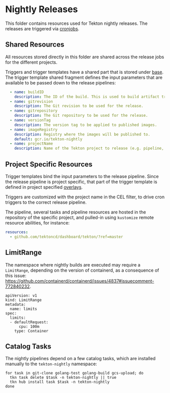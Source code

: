 # Nightly Releases

This folder contains resources used for Tekton nightly releases.
The releases are triggered via [cronjobs](../../cronjobs/dogfooding/releases).

## Shared Resources

All resources stored directly in this folder are shared across the release
jobs for the different projects.

Triggers and trigger templates have a shared part that is stored under [base](./base). The trigger template shared fragment defines the input parameters that
are available to be passed down to the release pipelines:

```yaml
  - name: buildID
    description: The ID of the build. This is used to build artifact tracking.
  - name: gitrevision
    description: The Git revision to be used for the release.
  - name: gitrepository
    description: The Git repository to be used for the release.
  - name: versionTag
    description: The version tag to be applied to published images.
  - name: imageRegistry
    description: Registry where the images will be published to.
    default: gcr.io/tekton-nightly
  - name: projectName
    description: Name of the Tekton project to release (e.g. pipeline, triggers, etc).
```

## Project Specific Resources

Trigger templates bind the input parameters to the release pipeline. Since the
release pipeline is project specific, that part of the trigger template is
defined in project specified [overlays](./overlays).

Triggers are customized with the project name in the CEL filter, to drive cron
triggers to the correct release pipeline.

The pipeline, several tasks and pipeline resources are hosted in the repository
of the specific project, and pulled-in using `kustomize` remote resource abilities, for instance:

```yaml
resources:
  - github.com/tektoncd/dashboard/tekton/?ref=master
```

## LimitRange

The namespace where nightly builds are executed may require a `LimitRange`,
depending on the version of containerd, as a consequence of this issue: https://github.com/containerd/containerd/issues/4837#issuecomment-772840232.

```
apiVersion: v1
kind: LimitRange
metadata:
  name: limits
spec:
  limits:
  - defaultRequest:
      cpu: 100m
    type: Container
```

## Catalog Tasks

The nightly pipelines depend on a few catalog tasks, which are installed manually to the `tekton-nightly` namespace:

```shell
for task in git-clone golang-test golang-build gcs-upload; do
  tkn task delete $task -n tekton-nightly || true
  tkn hub install task $task -n tekton-nightly
done
```

